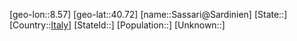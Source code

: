 ﻿---
location: [40.72,8.57]
type: City
tags:
- geo/City


SpocWebEntityId: 33967
isDeleted: false
confidential: public

---
[geo-lon::8.57]
[geo-lat::40.72]
[name::Sassari@Sardinien]
[State::]
[Country::[Italy](geo/Continent/Europe/Italy.md)]
[StateId::]
[Population::]
[Unknown::]

